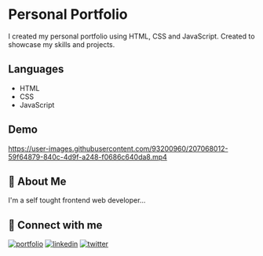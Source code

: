 # Personal Portfolio
I created my personal portfolio using HTML, CSS and JavaScript. Created to showcase my skills and projects.

## Languages
- HTML
- CSS
- JavaScript

## Demo 
https://user-images.githubusercontent.com/93200960/207068012-59f64879-840c-4d9f-a248-f0686c640da8.mp4

## 🚀 About Me
I'm a self tought frontend web developer...

## 🔗 Connect with me

[![portfolio](https://img.shields.io/badge/my_portfolio-000?style=for-the-badge&logo=ko-fi&logoColor=white)](https://karanchandekar.netlify.app)
[![linkedin](https://img.shields.io/badge/linkedin-0A66C2?style=for-the-badge&logo=linkedin&logoColor=white)](https://www.linkedin.com/in/karan-chandekar-a87263219/)
[![twitter](https://img.shields.io/badge/twitter-1DA1F2?style=for-the-badge&logo=twitter&logoColor=white)](https://twitter.com/karanchandekar1)
